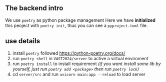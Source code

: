 ## The backend intro
We use `poetry` as python package management
 Here we have **initialized** this peoject with `poetry init`, thus you can see a `pyproject.toml` file.
## use details
1. install `poetry` followed  https://python-poetry.org/docs/
2. run `poetry shell` in `VAST2024/server` to active a virtual enviroment`
3. run `poetry install` to install requirement
*(if you want install some lib by yourself, just run `poetry add <package>` then run `poetry lock`)*
4. cd `server/src` and run `uvicorn main:app --reload` to load server 

